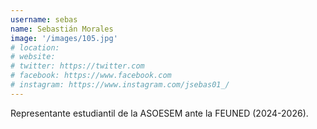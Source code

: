 ```yaml
---
username: sebas
name: Sebastián Morales
image: '/images/105.jpg'
# location:
# website:
# twitter: https://twitter.com
# facebook: https://www.facebook.com
# instagram: https://www.instagram.com/jsebas01_/
---
```

Representante estudiantil de la ASOESEM ante la FEUNED (2024-2026).

